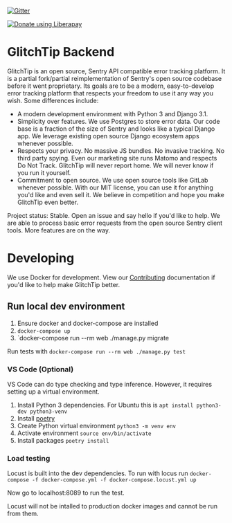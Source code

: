 [![Gitter](https://badges.gitter.im/GlitchTip/community.svg)](https://gitter.im/GlitchTip/community?utm_source=badge&utm_medium=badge&utm_campaign=pr-badge)

<script src="https://liberapay.com/GlitchTip/widgets/button.js"></script>

<noscript><a href="https://liberapay.com/GlitchTip/donate"><img alt="Donate using Liberapay" src="https://liberapay.com/assets/widgets/donate.svg"></a></noscript>

# GlitchTip Backend

GlitchTip is an open source, Sentry API compatible error tracking platform. It is a partial fork/partial reimplementation of Sentry's open source codebase before it went proprietary. Its goals are to be a modern, easy-to-develop error tracking platform that respects your freedom to use it any way you wish. Some differences include:

- A modern development environment with Python 3 and Django 3.1.
- Simplicity over features. We use Postgres to store error data. Our code base is a fraction of the size of Sentry and looks like a typical Django app. We leverage existing open source Django ecosystem apps whenever possible.
- Respects your privacy. No massive JS bundles. No invasive tracking. No third party spying. Even our marketing site runs Matomo and respects Do Not Track. GlitchTip will never report home. We will never know if you run it yourself.
- Commitment to open source. We use open source tools like GitLab whenever possible. With our MIT license, you can use it for anything you'd like and even sell it. We believe in competition and hope you make GlitchTip even better.

Project status: Stable. Open an issue and say hello if you'd like to help. We are able to process basic error requests from the open source Sentry client tools. More features are on the way.

# Developing

We use Docker for development. View our [Contributing](./CONTRIBUTING.md) documentation if you'd like to help make GlitchTip better.

## Run local dev environment

1. Ensure docker and docker-compose are installed
2. `docker-compose up`
3. `docker-compose run --rm web ./manage.py migrate

Run tests with `docker-compose run --rm web ./manage.py test`

### VS Code (Optional)

VS Code can do type checking and type inference. However, it requires setting up a virtual environment.

1. Install Python 3 dependencies. For Ubuntu this is `apt install python3-dev python3-venv`
2. Install [poetry](https://python-poetry.org/docs/#installation)
3. Create Python virtual environment `python3 -m venv env`
4. Activate environment `source env/bin/activate`
5. Install packages `poetry install`

### Load testing

Locust is built into the dev dependencies. To run with locus run
`docker-compose -f docker-compose.yml -f docker-compose.locust.yml up`

Now go to localhost:8089 to run the test.

Locust will not be intalled to production docker images and cannot be run from them.
